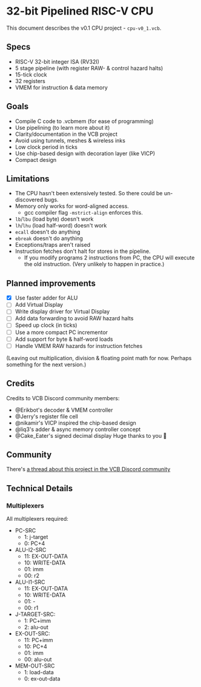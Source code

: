 # 32-bit Pipelined RISC-V CPU

This document describes the v0.1 CPU project - `cpu-v0_1.vcb`.

## Specs

* RISC-V 32-bit integer ISA (RV32I)
* 5 stage pipeline (with register RAW- & control hazard halts)
* 15-tick clock
* 32 registers
* VMEM for instruction & data memory

## Goals

* Compile C code to .vcbmem (for ease of programming)
* Use pipelining (to learn more about it)
* Clarity/documentation in the VCB project
* Avoid using tunnels, meshes & wireless inks
* Low clock period in ticks
* Use chip-based design with decoration layer (like VICP)
* Compact design

## Limitations

* The CPU hasn't been extensively tested.
  So there could be un-discovered bugs. 
* Memory only works for word-aligned access.
  * gcc compiler flag `-mstrict-align` enforces this.
* `lb`/`lbu` (load byte) doesn't work
* `lh`/`lhu` (load half-word) doesn't work
* `ecall` doesn't do anything
* `ebreak` doesn't do anything
* Exceptions/traps aren't raised
* Instruction fetches don't halt for stores in the pipeline.
  * If you modify programs 2 instructions from PC, the CPU will execute the old instruction. (Very unlikely to happen in practice.)

## Planned improvements

* [x] Use faster adder for ALU
* [ ] Add Virtual Display
* [ ] Write display driver for Virtual Display
* [ ] Add data forwarding to avoid RAW hazard halts
* [ ] Speed up clock (in ticks)
* [ ] Use a more compact PC incrementor
* [ ] Add support for byte & half-word loads
* [ ] Handle VMEM RAW hazards for instruction fetches

(Leaving out multiplication, division & floating point math for now. Perhaps something for the next version.)

## Credits

Credits to VCB Discord community members:
* @Erikbot's decoder & VMEM controller
* @Jerry's register file cell
* @nikamir's VICP inspired the chip-based design
* @liq3's adder & async memory controller concept
* @Cake_Eater's signed decimal display
Huge thanks to you 🙂

## Community

There's [a thread about this project in the VCB Discord community](https://discord.com/channels/937059867615694889/1087508766020349992/1087508766020349992)

## Technical Details

### Multiplexers

All multiplexers required:
* PC-SRC
  * 1: j-target
  * 0: PC+4
* ALU-I2-SRC
  * 11: EX-OUT-DATA
  * 10: WRITE-DATA
  * 01: imm
  * 00: r2
* ALU-I1-SRC
  * 11: EX-OUT-DATA
  * 10: WRITE-DATA
  * 01: -
  * 00: r1
* J-TARGET-SRC:
  * 1: PC+imm
  * 2: alu-out
* EX-OUT-SRC:
  * 11: PC+imm
  * 10: PC+4
  * 01: imm
  * 00: alu-out
* MEM-OUT-SRC
  * 1: load-data
  * 0: ex-out-data

